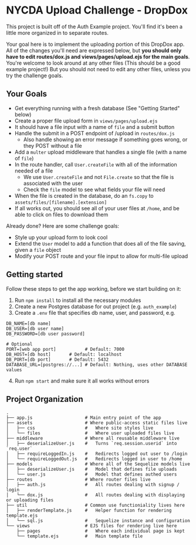 # NYCDA Upload Challenge - DropDox

This project is built off of the Auth Example project. You'll find it's been
a little more organized in to separate routes.

Your goal here is to implement the uploading portion of this DropDox app.
All of the changes you'll need are expressed below, but **you should only have to edit routes/dox.js and views/pages/upload.ejs for the main goals**. You're welcome to look around at any other files (This should be a good example project!) But you should not need to edit any other files, unless you try the challenge goals.

## Your Goals

* Get everything running with a fresh database (See "Getting Started" below)
* Create a proper file upload form in `views/pages/upload.ejs`
* It should have a file input with a name of `file` and a submit button
* Handle the submit in a POST endpoint of /upload in `routes/dox.js`
	* Also handle showing an error message if something goes wrong, or they POST without a file
* Add a `multer` upload middleware that handles a single file (with a name of `file`)
* In the route handler, call `User.createFile` with all of the information needed of a file
	* We use `User.createFile` and not `File.create` so that the file is associated with the user
	* Check the `file` model to see what fields your file will need
* When the file is created in the database, do an `fs.copy` to `assets/files/[filename].[extension]`
* If all works out, you should see all of your user files at `/home`, and be able to click on files to download them

Already done? Here are some challenge goals:

* Style up your upload form to look cool
* Extend the `User` model to add a function that does all of the file saving, given a `file` object
* Modify your POST route and your file input to allow for multi-file upload



## Getting started

Follow these steps to get the app working, before we start building on it:

1) Run `npm install` to install all the necessary modules
2) Create a new Postgres database for out project (e.g. `auth_example`)
3) Create a `.env` file that specifies db name, user, and password, e.g.
```
DB_NAME=[db name]
DB_USER=[db user name]
DB_PASSWORD=[db user password]

# Optional
PORT=[web app port]           # Default: 7000
DB_HOST=[db host]       # Default: localhost
DB_PORT=[db port]       # Default: 5432
DATABASE_URL=[postgres://...] # Default: Nothing, uses other DATABASE values
```
4) Run `npm start` and make sure it all works without errors



## Project Organization

```
.
├── app.js                    # Main entry point of the app
├── assets                    # Where public-access static files live
│   ├── css                   #   Where site styles live
│   └── files                 #   Where user uploaded files live
├── middleware                # Where all reusable middleware live
│   ├── deserializeUser.js    #   Turns `req.session.userid` into `req.user`
│   ├── requireLoggedIn.js    #   Redirects logged out user to /login
│   └── requireLoggedOut.js   #   Redirects logged in user to /home
├── models                    # Where all of the Sequelize models live
│   ├── deserializeUser.js    #   Model that defines file uploads
│   └── user.js               #   Model that defines authed users
├── routes                    # Where router files live
│   ├── auth.js               #   All routes dealing with signup / login
│   └── dox.js                #   All routes dealing with displaying or uploading files
├── util                      # Common use functioniality lives here
│   ├── renderTemplate.js     #   Helper function for rendering template.ejs
│   └── sql.js                #   Sequelize instance and configuration
└── views                     # EJS files for rendering live here
    ├── pages                 #   Where each individual page is kept
    └── template.ejs          #   Main template file
```
